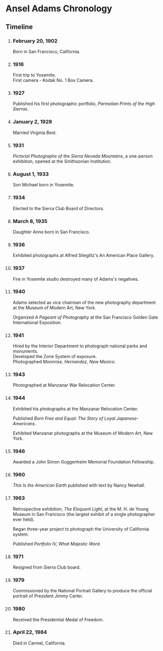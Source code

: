 

Ansel Adams Chronology
======================


Timeline
--------

1. ### February 20, 1902
   
   Born in San Francisco, California.
2. ### 1916
   
   First trip to Yosemite.  
   First camera - Kodak No. 1 Box Camera.
3. ### 1927
   
   Published his first photographic portfolio, *Parmelian Prints of the High Sierras*.
4. ### January 2, 1928
   
   Married Virginia Best.
5. ### 1931
   
   *Pictorial Photographs of the Sierra Nevada Mountains*, a one-person exhibition, opened at the Smithsonian Institution.
6. ### August 1, 1933
   
   Son Michael born in Yosemite.
7. ### 1934
   
   Elected to the Sierra Club Board of Directors.
8. ### March 8, 1935
   
   Daughter Anne born in San Francisco.
9. ### 1936
   
   Exhibited photographs at Alfred Stieglitz's An American Place Gallery.
10. ### 1937
    
    Fire in Yosemite studio destroyed many of Adams's negatives.
11. ### 1940
    
    Adams selected as vice chairman of the new photography department at the Museum of Modern Art, New York.   
      
    Organized *A Pageant of Photography* at the San Francisco Golden Gate International Exposition.
12. ### 1941
    
     Hired by the Interior Department to photograph national parks and monuments.   
    Developed the Zone System of exposure.  
    Photographed *Moonrise, Hernandez, New Mexico*.
13. ### 1943
    
    Photographed at Manzanar War Relocation Center.
14. ### 1944
    
    Exhibited his photographs at the Manzanar Relocation Center.   
      
    Published *Born Free and Equal: The Story of Loyal Japanese-Americans*.   
      
    Exhibited Manzanar photographs at the Museum of Modern Art, New York.
15. ### 1946
    
    Awarded a John Simon Guggenheim Memorial Foundation Fellowship.
16. ### 1960
    
    *This Is the American Earth* published with text by Nancy Newhall.
17. ### 1963
    
    Retrospective exhibition, *The Eloquent Light*, at the M. H. de Young Museum in San Francisco (the largest exhibit of a single photographer ever held).  
      
    Began three-year project to photograph the University of California system.   
      
    Published *Portfolio IV, What Majestic Word*.
18. ### 1971
    
    Resigned from Sierra Club board.
19. ### 1979
    
    Commissioned by the National Portrait Gallery to produce the official portrait of President Jimmy Carter.
20. ### 1980
    
    Received the Presidential Medal of Freedom.
21. ### April 22, 1984
    
    Died in Carmel, California.

